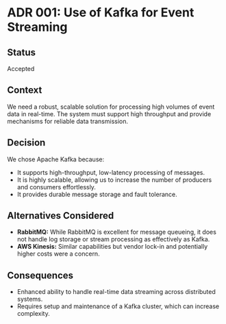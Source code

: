 # ADR 001: Use of Kafka for Event Streaming

## Status

Accepted

## Context

We need a robust, scalable solution for processing high volumes of event data in real-time. The system must support high throughput and provide mechanisms for reliable data transmission.

## Decision

We chose Apache Kafka because:

- It supports high-throughput, low-latency processing of messages.
- It is highly scalable, allowing us to increase the number of producers and consumers effortlessly.
- It provides durable message storage and fault tolerance.

## Alternatives Considered

- **RabbitMQ:** While RabbitMQ is excellent for message queueing, it does not handle log storage or stream processing as effectively as Kafka.
- **AWS Kinesis:** Similar capabilities but vendor lock-in and potentially higher costs were a concern.

## Consequences

- Enhanced ability to handle real-time data streaming across distributed systems.
- Requires setup and maintenance of a Kafka cluster, which can increase complexity.

